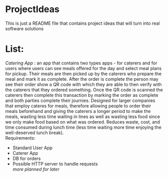 # ProjectIdeas
This is just a README file that contains project ideas that will turn into real software solutions<br>

# List:<br>
*Catering App* : an app that contains two types apps - for caterers and for users where users can see meals offered for the day and select meal plans for pickup. Their meals are then picked up by the caterers who prepare the meal and mark it as complete. After the order is complete the person may see their order show a QR code with which they are able to then verify with the caterers that they ordered something. Once the QR code is scanned the caterers then complete this transaction by marking the order as complete and both parties complete their journies. Designed for larger companies that employ cateres for meals, therefore allowing people to order their meals beforehand and giving the caterers a longer period to make the meals, wasting less time waiting in lines as well as wasting less food since we only make food based on what was ordered. Reduces waste, cost, and time consumed during lunch time (less time waiting more time enjoying the well-deserved lunch break).<br>
Requirements: 
- Standard User App
- Caterer App
- DB for orders
- Possible HTTP server to handle requests
<br>*more planned for later*
